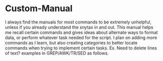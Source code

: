 # Custom-Manual
I always find the manuals for most commands to be extremely unhelpful, unless if you already understand the snytax in and out. This manual helps me recall certain
commands and gives ideas about alternate ways to format data, or perform whatever task needed for the script. I plan on adding more commands as I learn, but also
creating categories to better locate commands when trying to implement certain tasks. Ex. Need to delete lines of text? examples in GREP/AWK/TR/SED as follows.

